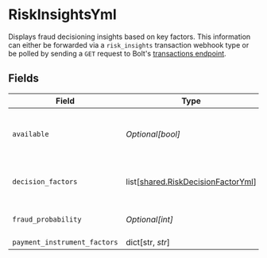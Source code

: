 # RiskInsightsYml

Displays fraud decisioning insights based on key factors. This information can either be forwarded via a `risk_insights` transaction webhook type or be polled by sending a `GET` request to Bolt's [transactions endpoint](/api-bolt/#operation/transaction-details).



## Fields

| Field                                                                                  | Type                                                                                   | Required                                                                               | Description                                                                            | Example                                                                                |
| -------------------------------------------------------------------------------------- | -------------------------------------------------------------------------------------- | -------------------------------------------------------------------------------------- | -------------------------------------------------------------------------------------- | -------------------------------------------------------------------------------------- |
| `available`                                                                            | *Optional[bool]*                                                                       | :heavy_minus_sign:                                                                     | Must be set to `true` to receive fraud insights.                                       | true                                                                                   |
| `decision_factors`                                                                     | list[[shared.RiskDecisionFactorYml](undefined/models/shared/riskdecisionfactoryml.md)] | :heavy_minus_sign:                                                                     | The top 5 factors of the fraud decision.                                               |                                                                                        |
| `fraud_probability`                                                                    | *Optional[int]*                                                                        | :heavy_minus_sign:                                                                     | The total [fraud score](/merchants/references/policies/fraud-review/#fraud-scoring).<br/> | 943                                                                                    |
| `payment_instrument_factors`                                                           | dict[str, *str*]                                                                       | :heavy_minus_sign:                                                                     | N/A                                                                                    |                                                                                        |